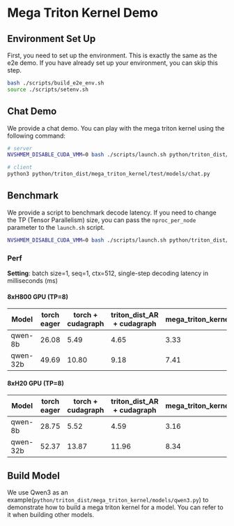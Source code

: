 # Mega Triton Kernel Demo
## Environment Set Up

First, you need to set up the environment. This is exactly the same as the e2e demo. If you have already set up your environment, you can skip this step.
```bash
bash ./scripts/build_e2e_env.sh
source ./scripts/setenv.sh
```


## Chat Demo
We provide a chat demo. You can play with the mega triton kernel using the following command:
```bash
# server
NVSHMEM_DISABLE_CUDA_VMM=0 bash ./scripts/launch.sh python/triton_dist/mega_triton_kernel/test/models/model_server.py --model Qwen/Qwen3-32B

# client
python3 python/triton_dist/mega_triton_kernel/test/models/chat.py
```

## Benchmark
We provide a script to benchmark decode latency. If you need to change the TP (Tensor Parallelism) size, you can pass the `nproc_per_node` parameter to the `launch.sh` script.
```bash
NVSHMEM_DISABLE_CUDA_VMM=0 bash ./scripts/launch.sh python/triton_dist/mega_triton_kernel/test/models/bench_qwen3.py --model Qwen/Qwen3-32B --seq_len 512
```

### Perf
**Setting**: batch size=1, seq=1, ctx=512, single-step decoding latency in milliseconds (ms)
#### 8xH800 GPU (TP=8)
| Model       | torch eager | torch + cudagraph | triton_dist_AR + cudagraph | mega_triton_kernel |
|-------------|-------------|-------------------|----------------------------|--------------------|
| qwen-8b     | 26.08       | 5.49              | 4.65                       | 3.33               |
| qwen-32b    | 49.69       | 10.80             | 9.18                       | 7.41               |

#### 8xH20 GPU (TP=8)
| Model       | torch eager | torch + cudagraph | triton_dist_AR + cudagraph | mega_triton_kernel |
|-------------|-------------|-------------------|----------------------------|--------------------|
| qwen-8b     | 28.75       | 5.52              | 4.59                       | 3.16               |
| qwen-32b    | 52.37       | 13.87             | 11.96                      | 8.34               |


## Build Model
We use Qwen3 as an example(`python/triton_dist/mega_triton_kernel/models/qwen3.py`) to demonstrate how to build a mega triton kernel for a model. You can refer to it when building other models.
